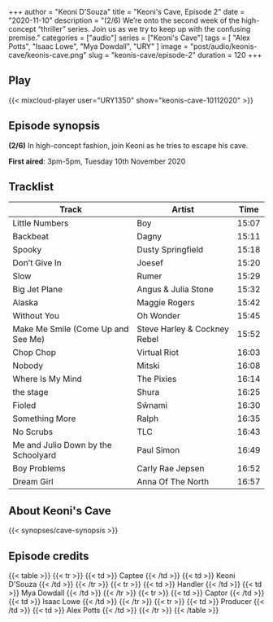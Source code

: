 +++
author = "Keoni D'Souza"
title = "Keoni's Cave, Episode 2"
date = "2020-11-10"
description = "(2/6) We’re onto the second week of the high-concept “thriller” series. Join us as we try to keep up with the confusing premise."
categories = ["audio"]
series = ["Keoni's Cave"]
tags = [
    "Alex Potts",
    "Isaac Lowe",
    "Mya Dowdall",
    "URY"
]
image = "post/audio/keonis-cave/keonis-cave.png"
slug = "keonis-cave/episode-2"
duration = 120
+++

## Play

{{< mixcloud-player user="URY1350" show="keonis-cave-10112020" >}}

## Episode synopsis

**(2/6)** In high-concept fashion, join Keoni as he tries to escape his cave.

**First aired**: 3pm-5pm, Tuesday 10th November 2020

## Tracklist

| Track                               | Artist                       | Time  |
|-------------------------------------|------------------------------|-------|
| Little Numbers                      | Boy                          | 15:07 |
| Backbeat                            | Dagny                        | 15:11 |
| Spooky                              | Dusty Springfield            | 15:18 |
| Don’t Give In                       | Joesef                       | 15:20 |
| Slow                                | Rumer                        | 15:29 |
| Big Jet Plane                       | Angus & Julia Stone          | 15:32 |
| Alaska                              | Maggie Rogers                | 15:42 |
| Without You                         | Oh Wonder                    | 15:45 |
| Make Me Smile (Come Up and See Me)  | Steve Harley & Cockney Rebel | 15:52 |
| Chop Chop                           | Virtual Riot                 | 16:03 |
| Nobody                              | Mitski                       | 16:08 |
| Where Is My Mind                    | The Pixies                   | 16:14 |
| the stage                           | Shura                        | 16:25 |
| Fioled                              | Sŵnami                       | 16:30 |
| Something More                      | Ralph                        | 16:35 |
| No Scrubs                           | TLC                          | 16:43 |
| Me and Julio Down by the Schoolyard | Paul Simon                   | 16:49 |
| Boy Problems                        | Carly Rae Jepsen             | 16:52 |
| Dream Girl                          | Anna Of The North            | 16:57 |

## About Keoni's Cave

{{< synopses/cave-synopsis >}}

## Episode credits

{{< table >}}
    {{< tr >}}
        {{< td >}}
            Captee
        {{< /td >}}
        {{< td >}}
            Keoni D'Souza
        {{< /td >}}
    {{< /tr >}}
    {{< tr >}}
        {{< td >}}
            Handler
        {{< /td >}}
        {{< td >}}
            Mya Dowdall
        {{< /td >}}
    {{< /tr >}}
    {{< tr >}}
        {{< td >}}
            Captor
        {{< /td >}}
        {{< td >}}
            Isaac Lowe
        {{< /td >}}
    {{< /tr >}}
    {{< tr >}}
        {{< td >}}
            Producer
        {{< /td >}}
        {{< td >}}
            Alex Potts
        {{< /td >}}
    {{< /tr >}}
{{< /table >}}